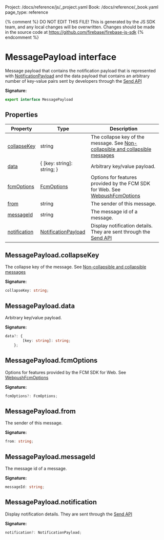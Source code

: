 Project: /docs/reference/js/_project.yaml
Book: /docs/reference/_book.yaml
page_type: reference

{% comment %}
DO NOT EDIT THIS FILE!
This is generated by the JS SDK team, and any local changes will be
overwritten. Changes should be made in the source code at
https://github.com/firebase/firebase-js-sdk
{% endcomment %}

# MessagePayload interface
Message payload that contains the notification payload that is represented with [NotificationPayload](./messaging_.notificationpayload.md#notificationpayload_interface) and the data payload that contains an arbitrary number of key-value pairs sent by developers through the [Send API](https://firebase.google.com/docs/reference/fcm/rest/v1/projects.messages#notification)

<b>Signature:</b>

```typescript
export interface MessagePayload 
```

## Properties

|  Property | Type | Description |
|  --- | --- | --- |
|  [collapseKey](./messaging_sw.messagepayload.md#messagepayloadcollapsekey) | string | The collapse key of the message. See [Non-collapsible and collapsible messages](https://firebase.google.com/docs/cloud-messaging/concept-options#collapsible_and_non-collapsible_messages) |
|  [data](./messaging_sw.messagepayload.md#messagepayloaddata) | { \[key: string\]: string; } | Arbitrary key/value payload. |
|  [fcmOptions](./messaging_sw.messagepayload.md#messagepayloadfcmoptions) | [FcmOptions](./messaging_.fcmoptions.md#fcmoptions_interface) | Options for features provided by the FCM SDK for Web. See [WebpushFcmOptions](https://firebase.google.com/docs/reference/fcm/rest/v1/projects.messages#webpushfcmoptions) |
|  [from](./messaging_sw.messagepayload.md#messagepayloadfrom) | string | The sender of this message. |
|  [messageId](./messaging_sw.messagepayload.md#messagepayloadmessageid) | string | The message id of a message. |
|  [notification](./messaging_sw.messagepayload.md#messagepayloadnotification) | [NotificationPayload](./messaging_.notificationpayload.md#notificationpayload_interface) | Display notification details. They are sent through the [Send API](https://firebase.google.com/docs/reference/fcm/rest/v1/projects.messages#notification) |

## MessagePayload.collapseKey

The collapse key of the message. See [Non-collapsible and collapsible messages](https://firebase.google.com/docs/cloud-messaging/concept-options#collapsible_and_non-collapsible_messages)

<b>Signature:</b>

```typescript
collapseKey: string;
```

## MessagePayload.data

Arbitrary key/value payload.

<b>Signature:</b>

```typescript
data?: {
        [key: string]: string;
    };
```

## MessagePayload.fcmOptions

Options for features provided by the FCM SDK for Web. See [WebpushFcmOptions](https://firebase.google.com/docs/reference/fcm/rest/v1/projects.messages#webpushfcmoptions)

<b>Signature:</b>

```typescript
fcmOptions?: FcmOptions;
```

## MessagePayload.from

The sender of this message.

<b>Signature:</b>

```typescript
from: string;
```

## MessagePayload.messageId

The message id of a message.

<b>Signature:</b>

```typescript
messageId: string;
```

## MessagePayload.notification

Display notification details. They are sent through the [Send API](https://firebase.google.com/docs/reference/fcm/rest/v1/projects.messages#notification)

<b>Signature:</b>

```typescript
notification?: NotificationPayload;
```
